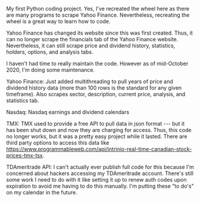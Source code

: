 My first Python coding project. Yes, I've recreated the wheel here as there are many programs to scrape Yahoo Finance. Nevertheless, recreating the wheel is a great way to learn how to code.

Yahoo Finance has changed its website since this was first created. Thus, it can no longer scrape the financials tab of the Yahoo Finance website. Nevertheless, it can still scrape price and dividend history, statistics, holders, options, and analysis tabs. 

I haven't had time to really maintain the code. However as of mid-October 2020, I'm doing some maintenance. 
 
Yahoo Finance: Just added multithreading to pull years of price and dividend history data (more than 100 rows is the standard for any given timeframe). Also scrapes sector, description, current price, analysis, and statistics tab. 

Nasdaq: Nasdaq earnings and dividend calendars

TMX: TMX used to provide a free API to pull data in json format --- but it has been shut down and now they are charging for access. Thus, this code no longer works, but it was a pretty easy project while it lasted. There are third party options to access this data like https://www.programmableweb.com/api/intrinio-real-time-canadian-stock-prices-tmx-tsx.

TDAmeritrade API: I can't actually ever publish full code for this because I'm concerned about hackers accessing my TDAmeritrade account. There's still some work I need to do with it like setting it up to renew auth codes upon expiration to avoid me having to do this manually. I'm putting these "to do's" on my calendar in the future.
